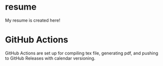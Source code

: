 # resume

My resume is created here!

# GitHub Actions

GitHub Actions are set up for compiling tex file, generating pdf, and pushing to GitHub Releases with calendar versioning. 
